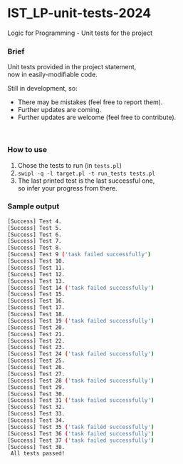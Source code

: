 # IST_LP-unit-tests-2024
Logic for Programming - Unit tests for the project <br/>

### Brief
Unit tests provided in the project statement, <br />
now in easily-modifiable code.

Still in development, so:
- There may be mistakes       (feel free to report them).
- Further updates are coming.
- Further updates are welcome (feel free to contribute).
<br/>

### How to use
1. Chose the tests to run (in `tests.pl`)
1. `swipl -q -l target.pl -t run_tests tests.pl`
2. The last printed test is the last successful one, <br> 
so infer your progress from there.

### Sample output
```bash
[Success] Test 4.
[Success] Test 5.
[Success] Test 6.
[Success] Test 7.
[Success] Test 8.
[Success] Test 9 ('task failed successfully')
[Success] Test 10.
[Success] Test 11.
[Success] Test 12.
[Success] Test 13.
[Success] Test 14 ('task failed successfully')
[Success] Test 15.
[Success] Test 16.
[Success] Test 17.
[Success] Test 18.
[Success] Test 19 ('task failed successfully')
[Success] Test 20.
[Success] Test 21.
[Success] Test 22.
[Success] Test 23.
[Success] Test 24 ('task failed successfully')
[Success] Test 25.
[Success] Test 26.
[Success] Test 27.
[Success] Test 28 ('task failed successfully')
[Success] Test 29.
[Success] Test 30.
[Success] Test 31 ('task failed successfully')
[Success] Test 32.
[Success] Test 33.
[Success] Test 34.
[Success] Test 35 ('task failed successfully')
[Success] Test 36 ('task failed successfully')
[Success] Test 37 ('task failed successfully')
[Success] Test 38.
 All tests passed!
```
